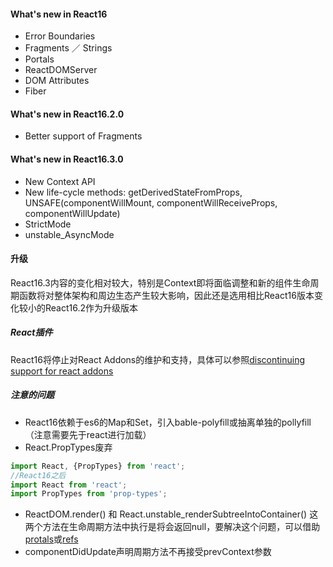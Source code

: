 #### What's new in React16
* Error Boundaries
* Fragments ／ Strings
* Portals
* ReactDOMServer
* DOM Attributes
* Fiber

#### What's new in React16.2.0
* Better support of Fragments

#### What's new in React16.3.0
* New Context API
* New life-cycle methods: getDerivedStateFromProps, UNSAFE(componentWillMount, componentWillReceiveProps, componentWillUpdate)
* StrictMode
* unstable_AsyncMode

#### 升级
React16.3内容的变化相对较大，特别是Context即将面临调整和新的组件生命周期函数将对整体架构和周边生态产生较大影响，因此还是选用相比React16版本变化较小的React16.2作为升级版本

##### React插件
React16将停止对React Addons的维护和支持，具体可以参照[discontinuing support for react addons](https://reactjs.org/blog/2017/04/07/react-v15.5.0.html#discontinuing-support-for-react-addons)

##### 注意的问题
* React16依赖于es6的Map和Set，引入bable-polyfill或抽离单独的pollyfill（注意需要先于react进行加载）
* React.PropTypes废弃
```js
import React, {PropTypes} from 'react';
//React16之后
import React from 'react';
import PropTypes from 'prop-types';
```
* ReactDOM.render() 和 React.unstable_renderSubtreeIntoContainer()
这两个方法在生命周期方法中执行是将会返回null，要解决这个问题，可以借助[protals](https://reactjs.org/docs/portals.html)或[refs](https://reactjs.org/docs/refs-and-the-dom.html)
* componentDidUpdate声明周期方法不再接受prevContext参数




